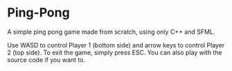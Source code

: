 # Ping-Pong
A simple ping pong game made from scratch, using only C++ and SFML.

Use WASD to control Player 1 (bottom side) and arrow keys to control Player 2 (top side).
To exit the game, simply press ESC.
You can also play with the source code if you want to.
